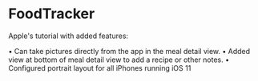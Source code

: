 # FoodTracker
Apple's tutorial with added features:

• Can take pictures directly from the app in the meal detail view.
• Added view at bottom of meal detail view to add a recipe or other notes.
• Configured portrait layout for all iPhones running iOS 11 
